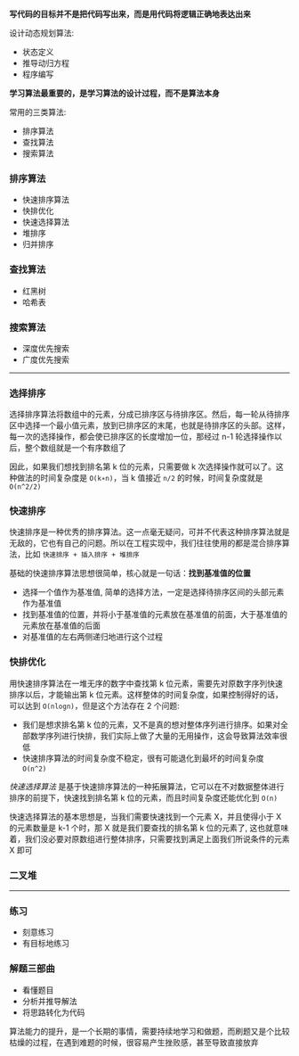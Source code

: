 **写代码的目标并不是把代码写出来，而是用代码将逻辑正确地表达出来**

设计动态规划算法:
- 状态定义
- 推导动归方程
- 程序编写

**学习算法最重要的，是学习算法的设计过程，而不是算法本身**

常用的三类算法:
- 排序算法
- 查找算法
- 搜索算法

### 排序算法

- 快速排序算法
- 快排优化
- 快速选择算法
- 堆排序
- 归并排序

### 查找算法
- 红黑树
- 哈希表

### 搜索算法
- 深度优先搜索
- 广度优先搜索


-------------------------------------------

### 选择排序

选择排序算法将数组中的元素，分成已排序区与待排序区。然后，每一轮从待排序区中选择一个最小值元素，放到已排序区的末尾，也就是待排序区的头部。这样，每一次的选择操作，都会使已排序区的长度增加一位，那经过 n-1 轮选择操作以后，整个数组就是一个有序数组了

因此，如果我们想找到排名第 k 位的元素，只需要做 k 次选择操作就可以了。这种做法的时间复杂度是 `O(k∗n)`，当 k 值接近 `n/2` 的时候，时间复杂度就是 `O(n^2/2)`

### 快速排序

快速排序是一种优秀的排序算法。这一点毫无疑问，可并不代表这种排序算法就是无敌的，它也有自己的问题。所以在工程实现中，我们往往使用的都是混合排序算法，比如 `快速排序 + 插入排序 + 堆排序`

基础的快速排序算法思想很简单，核心就是一句话：**找到基准值的位置**

- 选择一个值作为基准值, 简单的选择方法，一定是选择待排序区间的头部元素作为基准值
- 找到基准值的位置，并将小于基准值的元素放在基准值的前面，大于基准值的元素放在基准值的后面
- 对基准值的左右两侧递归地进行这个过程


### 快排优化

用快速排序算法在一堆无序的数字中查找第 k 位元素，需要先对原数字序列快速排序以后，才能输出第 k 位元素。这样整体的时间复杂度，如果控制得好的话，可以达到 `O(nlogn)`，但是这个方法存在 2 个问题:
- 我们是想求排名第 k 位的元素，又不是真的想对整体序列进行排序。如果对全部数学序列进行快排，我们实际上做了大量的无用操作，这会导致算法效率很低
- 快速排序算法的时间复杂度不稳定，很有可能退化到最坏的时间复杂度 `O(n^2)`

*快速选择算法* 是基于快速排序算法的一种拓展算法，它可以在不对数据整体进行排序的前提下，快速找到排名第 k 位的元素，而且时间复杂度还能优化到 `O(n)`

快速选择算法的基本思想是，当我们需要快速找到一个元素 X，并且使得小于 X 的元素数量是 k-1 个时，那 X 就是我们要查找的排名第 k 位的元素了, 这也就意味着，我们没必要对原数组进行整体排序，只需要找到满足上面我们所说条件的元素 X 即可


### 二叉堆


-----------------------------------------


### 练习

- 刻意练习
- 有目标地练习


### 解题三部曲

- 看懂题目
- 分析并推导解法
- 将思路转化为代码

算法能力的提升，是一个长期的事情，需要持续地学习和做题，而刷题又是个比较枯燥的过程，在遇到难题的时候，很容易产生挫败感，甚至导致直接放弃